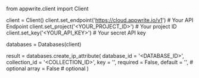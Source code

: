 from appwrite.client import Client

client = Client()
client.set_endpoint('https://cloud.appwrite.io/v1') # Your API Endpoint
client.set_project('&lt;YOUR_PROJECT_ID&gt;') # Your project ID
client.set_key('&lt;YOUR_API_KEY&gt;') # Your secret API key

databases = Databases(client)

result = databases.create_ip_attribute(
    database_id = '<DATABASE_ID>',
    collection_id = '<COLLECTION_ID>',
    key = '',
    required = False,
    default = '', # optional
    array = False # optional
)
